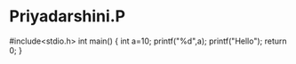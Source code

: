# Priyadarshini.P
#include<stdio.h>
int main()
{
 int a=10;
 printf("%d",a);
 printf("Hello");
 return 0;
}

